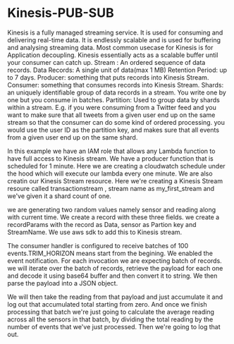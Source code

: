 # Kinesis-PUB-SUB
Kinesis is a fully managed streaming service. It is used for consuming and delivering real-time data. It is endlessly scalable and is used for buffering and analysing streaming data. Most common usecase for Kinesis is for Application decoupling. Kinesis essentially acts as a scalable buffer until your consumer can catch up. 
Stream : An ordered sequence of data records.
Data Records: A single unit of data(max 1 MB)
Retention Period: up to 7 days.
Producer: something that puts records into Kinesis Stream.
Consumer: something that consumes records into Kinesis Stream.
Shards: an uniquely identifiable group of data records in a stream. You write one by one but you consume in batches.
Partition: Used to group data by shards within a stream. E.g. if you were consuming from a Twitter feed and you want to make sure that all tweets from a given user end up on the same stream so that the consumer can do some kind of ordered processing.  you would use the user ID as the partition key, and makes sure that all events from a given user end up on the same shard.

In this example we have an IAM role that allows any Lambda function to have full access to Kinesis stream. We have a producer function that is scheduled for 1 minute. Here we are creating a cloudwatch schedule under the hood which will execute our lambda every one minute. We are also creatin our Kinesis Stream resource. Here we're creating a Kinesis Stream resoure called transactionstream , stream name as my_first_stream and we've given it a shard count of one. 

we are generating two random values namely sensor and reading along with current time. We create a record with these three fields. we create a recordParams with the record as Data, sensor as Partion key and StreamName. We use aws sdk to add this to Kinesis stream.

The consumer handler is configured to receive batches of 100 events.TRIM_HORIZON means start from the begining. We enabled the event notification. For each invocation we are expecting batch of records. we will iterate over the batch of records, retrieve the payload for each one and decode it using base64 buffer and then convert it to string. We then parse the payload into a JSON object.

We will then take the reading from that payload and just accumulate it and log out that accumulated total starting from zero. And once we finish processing that batch we're just going to calculate the average reading across all the sensors in that batch, by dividing the total reading by the number of events that we've just processed. Then we're going to log that out.
